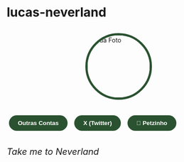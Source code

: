 # lucas-neverland
<!DOCTYPE html>
<html lang="pt-BR">
<head>
  <meta charset="UTF-8" />
  <meta name="viewport" content="width=device-width, initial-scale=1.0"/>
  <title>Lucas - Neverland</title>
  <style>
    @import url('https://fonts.googleapis.com/css2?family=Poppins:wght@400;600&display=swap');

    body {
      font-family: 'Poppins', sans-serif;
      background-color: #d9f0d9;
      color: #2a5230;
      text-align: center;
      padding: 30px;
      position: relative;
      overflow-x: hidden;
    }

    body::before {
      content: "";
      position: fixed;
      top: 0; left: 0; right: 0; bottom: 0;
      background:
        radial-gradient(2px 2px at 20% 30%, white 98%, transparent 100%),
        radial-gradient(2px 2px at 40% 60%, white 98%, transparent 100%),
        radial-gradient(2px 2px at 70% 20%, white 98%, transparent 100%),
        radial-gradient(2px 2px at 80% 80%, white 98%, transparent 100%);
      background-repeat: repeat;
      background-size: 150px 150px;
      pointer-events: none;
      z-index: 0;
    }

    #profile-pic-container {
      width: 140px;
      height: 140px;
      margin: 0 auto 20px;
      border-radius: 50%;
      overflow: hidden;
      border: 5px solid #2a5230;
      position: relative;
      z-index: 1;
    }

    #profile-pic {
      width: 100%;
      height: 100%;
      object-fit: cover;
    }

    button {
      background: #2a5230;
      border: none;
      border-radius: 25px;
      padding: 10px 20px;
      margin: 5px;
      color: white;
      font-weight: 600;
      cursor: pointer;
      position: relative;
      z-index: 1;
    }

    #otherAccountsContainer {
      display: none;
      flex-wrap: wrap;
      justify-content: center;
      gap: 15px;
      margin-top: 20px;
      z-index: 10;
    }

    .insta-button {
      background-color: #fff;
      color: #2a5230;
      border: 2px solid #2a5230;
      padding: 12px 18px;
      border-radius: 20px;
      font-weight: bold;
      transition: transform 0.3s ease, opacity 0.3s ease;
      cursor: pointer;
      display: flex;
      align-items: center;
      gap: 10px;
      text-decoration: none;
      width: max-content;
    }

    .insta-button:hover {
      transform: scale(1.05);
    }

    .insta-pic {
      width: 40px;
      height: 40px;
      border-radius: 50%;
      object-fit: cover;
      border: 2px solid #2a5230;
    }

    #backButton {
      display: none;
      position: fixed;
      top: 20px;
      right: 20px;
      z-index: 15;
      font-size: 30px;
      background: none;
      border: none;
      color: #2a5230;
      cursor: pointer;
    }

    p {
      position: relative;
      z-index: 1;
      margin-top: 30px;
      font-style: italic;
      font-size: 20px;
    }
  </style>
</head>
<body>

<!-- Botão Voltar -->
<button id="backButton">←</button>

<!-- Foto de perfil principal -->
<div id="profile-pic-container">
  <img id="profile-pic" src="https://i.imgur.com/4AiXzf8.jpeg" alt="Sua Foto" />
</div>

<!-- Botões principais -->
<button id="btn-other-accounts">Outras Contas</button>
<button id="btn-twitter">X (Twitter)</button>
<button id="btn-pet">🐾 Petzinho</button>

<!-- Frase -->
<p>Take me to Neverland</p>

<!-- Outras contas com espaço pra foto -->
<div id="otherAccountsContainer">
  <a class="insta-button" href="https://www.instagram.com/starlucaz_" target="_blank">
    <img class="insta-pic" src="https://via.placeholder.com/60" alt="starlucaz_" />
    @starlucaz_
  </a>
  <a class="insta-button" href="https://www.instagram.com/prvd_lucas._" target="_blank">
    <img class="insta-pic" src="https://via.placeholder.com/60" alt="prvd_lucas._" />
    @prvd_lucas._
  </a>
  <a class="insta-button" href="https://www.instagram.com/lucassveyr" target="_blank">
    <img class="insta-pic" src="https://via.placeholder.com/60" alt="lucassveyr" />
    @lucassveyr
  </a>
  <a class="insta-button" href="https://www.instagram.com/ibis_lucca" target="_blank">
    <img class="insta-pic" src="https://via.placeholder.com/60" alt="ibis_lucca" />
    @ibis_lucca
  </a>
  <a class="insta-button" href="https://www.instagram.com/galerialucas_" target="_blank">
    <img class="insta-pic" src="https://via.placeholder.com/60" alt="galerialucas_" />
    @galerialucas_
  </a>
</div>

<!-- Música de fundo -->
<audio id="background-music" autoplay loop>
  <source src="https://cdn.pixabay.com/download/audio/2022/03/21/audio_b4cfcf83ee.mp3?filename=relaxing-piano-ambient-15327.mp3" type="audio/mpeg">
</audio>

<script>
  const audio = document.getElementById('background-music');
  audio.volume = 0.05;

  const otherAccountsBtn = document.getElementById('btn-other-accounts');
  const otherAccountsContainer = document.getElementById('otherAccountsContainer');
  const backButton = document.getElementById('backButton');

  otherAccountsBtn.onclick = () => {
    const isVisible = otherAccountsContainer.style.display === 'flex';
    otherAccountsContainer.style.display = isVisible ? 'none' : 'flex';
    backButton.style.display = isVisible ? 'none' : 'block';
  };

  backButton.onclick = () => {
    otherAccountsContainer.style.display = 'none';
    backButton.style.display = 'none';
  };

  document.getElementById('btn-twitter').onclick = () =>
    window.open('https://twitter.com/seu_usuario', '_blank');

  document.getElementById('btn-pet').onclick = () =>
    alert('Aqui vai aparecer o petzinho (em breve 🐶✨)');
</script>

</body>
</html 
